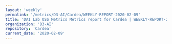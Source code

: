 ```yaml
---
layout: 'weekly'
permalink: '/metrics/D3-AI/Cardea/WEEKLY-REPORT-2020-02-09'
title: 'DAI Lab OSS Metrics Metrics report for Cardea | WEEKLY-REPORT-2020-02-09'
organization: 'D3-AI'
repository: 'Cardea'
current_date: '2020-02-09'
---
```

